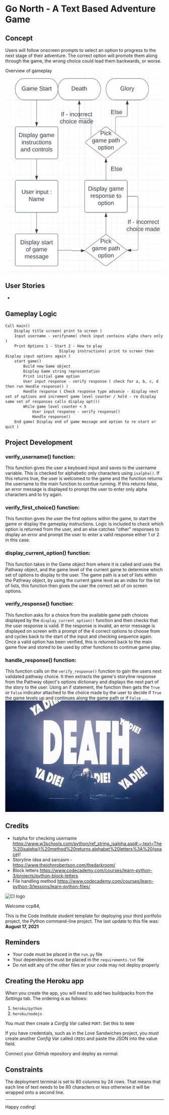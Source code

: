 # Go North - A Text Based Adventure Game

## Concept
Users will follow onscreen prompts to select an option to progress to the next stage of their adventure. The correct option will promote them along through the game, the wrong choice could lead them backwards, or worse. 

Overview of gameplay
![Gameplay Flowchart](documentation/gameplay.png)

## User Stories

* 

## Gameplay Logic
```
Call main()
    Display title screen( print to screen )
    Input username - verifyname( check input contains alpha chars only )
    Print Options 1 - Start 2 - How to play
                        Display instructions( print to screen then display input options again )
    start game()
        Build new Game object
        Display Game string representation
        Print initial game option
        User input response - verify response ( check for a, b, c, d then run Handle response() )
        Handle response ( Check response type advance - display next set of options and increment game level counter / hold - re display same set of responses calls display opt())
        While game level counter < 5
            User input response - verify response()
            Handle response()
    End game( Display end of game message and option to re start or quit )
```
## Project Development

### verify_username() function:

This function gives the user a keyboard input and saves to the username variable. This is checked for alphabetic only characters using `isalpha()`. If this returns true, the user is welcomed to the game and the function returns the username to the main function to contiue running. If this returns false, an error message is displayed to prompt the user to enter only alpha characters and to try again. 

### verify_first_choice() function:

This function gives the user the first options within the game, to start the game or display the gameplay instructions. Logic is included to check which option is returned from the user, and an else catches "other" responses to display an error and prompt the user to enter a valid response either 1 or 2 in this case.

### display_current_option() function:

This function takes in the Game object from where it is called and uses the Pathway object, and the game level of the current game to determine which set of options to display to the user. 
The game path is a set of lists within the Pathway object, by using the current game level as an index for the list of lists, this function then gives the user the correct set of on screen options.

### verify_response() function:

This function asks for a choice from the available game path choices displayed by the `display_current_option()` function and then checks that the user response is valid. If the response is invalid, an error message is displayed on screen with a prompt of the 4 correct options to choose from and cycles back to the start of the input and checking sequence again. Once a valid option has been verified, this is returned back to the main game flow and stored to be used by other functions to continue game play.

### handle_response() function:

This function calls on the `verify_response()` function to gain the users next validated pathway choice. It then extracts the game's storyline response from the Pathway object's options dictionary and displays the next part of the story to the user. Using an if statement, the function then gets the `True` or `False` indicator attached to the choice made by the user to decide if `True` the game levels up and continues along the game path or if `False` .....
![Death](documentation/death.png)


## Credits

* Isalpha for checking username https://www.w3schools.com/python/ref_string_isalpha.asp#:~:text=The%20isalpha()%20method%20returns,alphabet%20letters%3A%20(space)!
* Storyline idea and sarcasm - https://www.thejohnrobertson.com/thedarkroom/
* Block letters https://www.codecademy.com/courses/learn-python-3/projects/python-block-letters
* File handling method https://www.codecademy.com/courses/learn-python-3/lessons/learn-python-files/















![CI logo](https://codeinstitute.s3.amazonaws.com/fullstack/ci_logo_small.png)

Welcome ccp84,

This is the Code Institute student template for deploying your third portfolio project, the Python command-line project. The last update to this file was: **August 17, 2021**

## Reminders

* Your code must be placed in the `run.py` file
* Your dependencies must be placed in the `requirements.txt` file
* Do not edit any of the other files or your code may not deploy properly

## Creating the Heroku app

When you create the app, you will need to add two buildpacks from the _Settings_ tab. The ordering is as follows:

1. `heroku/python`
2. `heroku/nodejs`

You must then create a _Config Var_ called `PORT`. Set this to `8000`

If you have credentials, such as in the Love Sandwiches project, you must create another _Config Var_ called `CREDS` and paste the JSON into the value field.

Connect your GitHub repository and deploy as normal.

## Constraints

The deployment terminal is set to 80 columns by 24 rows. That means that each line of text needs to be 80 characters or less otherwise it will be wrapped onto a second line.

-----
Happy coding!